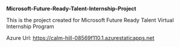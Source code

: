 **Microsoft-Future-Ready-Talent-Internship-Project**

This is the project created for Microsoft Future Ready Talent Virtual Internship Program

Azure Url: https://calm-hill-08569f110.1.azurestaticapps.net
